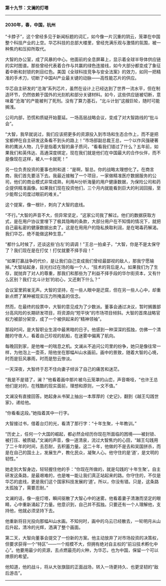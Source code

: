 **第十九节：文澜的灯塔**

---

#### **2030年，春，中国，杭州**

“卡脖子”，这个曾经多见于新闻标题的词汇，如今像一片沉重的阴云，笼罩在中国整个科技产业的上空。华芯科技的总部大楼里，曾经充满乐观与激情的氛围，被一种焦灼和压抑所取代。

大智的办公室，成了风暴的中心。他面前的全息屏幕上，显示着全球半导体供应链的实时图谱。那些曾经代表着合作与共赢的绿色连接线，如今大部分都变成了象征着中断和封锁的刺目红色。美国《全球科技竞争与安全法案》的效力，如同一把精准的手术刀，切断了中国AI产业最关键的动脉——高性能芯片的供应。

华芯自主研发的“沧海”系列芯片，虽然在设计上已经达到了世界一流水平，但在制造环节，仍然依赖于国外的光刻机和部分关键材料。如今，这些供应链被切断，意味着“沧海”的产能被判了死刑。没有了算力基石，“北斗计划”这艘巨轮，随时可能搁浅。

公司内部，恐慌和质疑开始蔓延。一场高层战略会议，变成了对大智路线的“批斗会”。

“大智，我早就说过，我们应该把更多的资源投入到市场和生态合作上，而不是把宝都押在自主研发这条看不到头的路上！”市场部副总裁王总，一个以作风强硬著称的鹰派人物，几乎是指着大智的鼻子质问，“看看我们错过了什么？五年前，如果我们和英伟达、高通深度绑定，现在我们就是他们在中国最大的合作伙伴，而不是像现在这样，被人一卡就死！”

另一位负责投资的董事也附和道：“是啊，智总。你的战略太理想化了。在商言商，我们首先要活下去。我最近接触了一个项目，一家做精准医疗数据服务的公司，他们的商业模式非常成熟，利用AI分析海量的用户健康数据，为保险公司和药企提供精准画像。如果我们现在投资他们，三个月内就能看到巨大的利润回报，至少能帮公司度过眼前的难关。”

这个提案，像一根针，刺向了大智的底线。

“不行。”大智的声音不大，但异常坚定，“这家公司我了解过。他们的数据获取方式，是在用户协议里埋下了极其隐晦的条款，大部分用户在不知情的情况下，就把自己最私密的健康数据出卖了。这是在用用户的隐私换取利润，是在喝毒药解渴。我们华芯，绝不能做这种生意。”

“都什么时候了，还谈这些‘白左’的调调！”王总一拍桌子，“大智，你是不是太保守了？我们现在是在打仗！打仗就要不择手段！”

“如果打赢战争的代价，是让我们自己变成我们曾经最鄙视的敌人，那我宁愿输掉。”大智站起身，目光扫过在场的每一个人，“技术的背后是人。如果我们为了生存，就抛弃了对人的尊重，那我们和那些为了利益不择手段的华尔街资本，又有什么区别？我们‘北斗计划’的初心，又还剩下什么？”

会议室里鸦雀无声。大智的坚持，在一些人眼中是迂腐，但在另一些人心中，却重新点燃了某种被现实压力所掩盖的信念。

然而，在最终的投票中，大智的意见成为了少数派。董事会通过决议，暂时搁置部分高风险的长期研发项目，将资源向“短平快”的市场项目倾斜。大智的首席战略官权力被部分架空，成了一个被供起来的“精神领袖”。

那段时间，是大智职业生涯中最黑暗的日子。他感到一种深深的孤独，仿佛一个清醒的守夜人，看着自己珍视的航船，在迷雾中偏离了航向。

每晚回到家，是他唯一的喘息之机。文澜从不追问公司里的纷争，她只是像往常一样，为他泡上一壶茶，陪他坐在那幅AI山水画前。画中的景致，随着大智的心境，时而是狂风暴雨，时而是愁云惨淡。

一天深夜，大智终于忍不住向妻子倾诉了自己的痛苦和迷茫。

“我是不是错了，澜？”他看着画中那片被乌云笼罩的山峦，声音嘶哑，“也许王总他们是对的，在残酷的现实面前，理想和原则，一文不值。”

文澜没有直接回答。她起身从书架上抽出一本厚厚的《史记》，翻到《越王勾践世家》，递给他。

“你看看这段。”她指着其中一行字。

大智接过书，借着台灯的光，看清了那行字：“十年生聚，十年教训。”

“历史上，任何一个大国的崛起，都必然会经历你现在所面临的困境——被封锁、被打压、被质疑。”文澜的声音，像一道清泉，流过大智焦灼的心田，“越王勾践用了二十年的时间，去忍耐，去积蓄力量。这二十年，他做的不是去和吴国拼杀，而是在自己的国土上，发展生产，教化民众，凝聚人心。他守住的是‘道’，是文明的韧性。”

她走到大智身边，轻轻握住他的手：“你现在所做的，就是勾践的‘十年生聚’。自主研发这条路，是最艰难的，也是唯一能让我们真正站起来的路。你守住的，不仅是华芯的底线，更是我们这个国家科技发展的‘道’。所以，你没有错。只是，这条路太孤独了，需要忍耐。”

文澜的话，像一座灯塔，瞬间驱散了大智心中的迷雾。他看着妻子清澈而坚定的眼睛，心中重新涌起了力量。他意识到，自己并不孤独。只要还有一个人理解他，支持他，他就必须坚持下去。

他重新将目光投向那幅AI山水画。不知何时，画中的乌云已经散去，一轮明月从山后升起，清冷的光辉，洒满了整个画面。

第二天，大智向董事会提交了一份新的方案。他主动放弃了对市场投资的决策权，但要求获得一个“特区”——一个规模不大，但拥有绝对自主权的“前沿技术孵化中心”。他要用最少的资源，去点燃最亮的火种，为华芯，也为中国，保留一个可以燎原的希望。

他知道，他的战斗，将从大张旗鼓的正面战场，转入一场更持久、也更坚韧的“敌后游击”。

---

###

###
